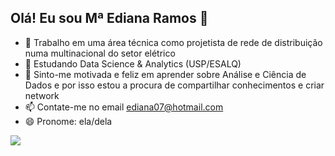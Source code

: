 ## Olá! Eu sou Mª Ediana Ramos  👋

- 🔭 Trabalho em uma área técnica como projetista de rede de distribuição numa multinacional do setor elétrico
- 🌱 Estudando Data Science & Analytics (USP/ESALQ)
- 💬 Sinto-me motivada e feliz em aprender sobre Análise e Ciência de Dados e por isso estou a procura de compartilhar conhecimentos e criar network
- 📫 Contate-me no email ediana07@hotmail.com
- 😄 Pronome: ela/dela

</div>
  <a href="https://www.linkedin.com/in/maria-ediana-ramos-83996610a" target="_blank"><img src="https://img.shields.io/badge/-LinkedIn-%230077B5?style=for-the-badge&logo=linkedin&logoColor=white" target="_blank"></a> 
  
 
